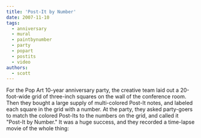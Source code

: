 ```yaml
---
title: 'Post-It by Number'
date: 2007-11-10
tags:
  - anniversary
  - mural
  - paintbynumber
  - party
  - popart
  - postits
  - video
authors:
  - scott
---
```


For the Pop Art 10-year anniversary party, the creative team laid out a 20-foot-wide grid of three-inch squares on the wall of the conference room. Then they bought a large supply of multi-colored Post-It notes, and labeled each square in the grid with a number. At the party, they asked party-goers to match the colored Post-Its to the numbers on the grid, and called it "Post-It by Number." It was a huge success, and they recorded a time-lapse movie of the whole thing:
